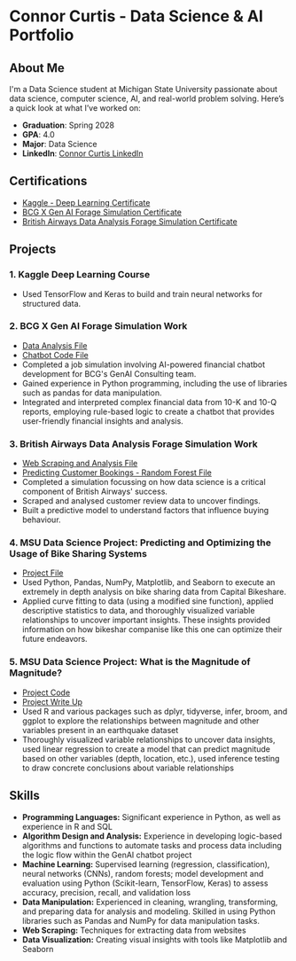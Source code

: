 # Connor Curtis - Data Science & AI Portfolio

## About Me

I'm a Data Science student at Michigan State University passionate about data science, computer science, AI, and real-world problem solving. Here’s a quick look at what I’ve worked on:

- **Graduation**: Spring 2028
- **GPA**: 4.0
- **Major**: Data Science
- **LinkedIn**: [Connor Curtis LinkedIn](https://www.linkedin.com/in/connor-curtis-803028364/)

## Certifications

- [Kaggle - Deep Learning Certificate](https://github.com/connorcurtis6/ConnorCurtis-Portfolio/blob/main/Kaggle-%20Intro%20to%20Deep%20Learning%20Certificate.png?raw=true)
- [BCG X Gen AI Forage Simulation Certificate](https://github.com/connorcurtis6/ConnorCurtis-Portfolio/blob/main/Forage%20-%20BCG%20X%20Certificate%20(job%20simulation).pdf)
- [British Airways Data Analysis Forage Simulation Certificate](https://github.com/connorcurtis6/ConnorCurtis-Portfolio/blob/main/Forage%20-%20British%20Airways%20Certificate%20(job%20simulation).pdf)

## Projects

### 1. Kaggle Deep Learning Course
- Used TensorFlow and Keras to build and train neural networks for structured data.

### 2. BCG X Gen AI Forage Simulation Work
- [Data Analysis File](https://github.com/connorcurtis6/ConnorCurtis-Portfolio/blob/main/BCG%20X.ipynb)
- [Chatbot Code File](https://github.com/connorcurtis6/ConnorCurtis-Portfolio/blob/main/app.py)
- Completed a job simulation involving AI-powered financial chatbot development for BCG's GenAI Consulting team.
- Gained experience in Python programming, including the use of libraries such as pandas for data manipulation.
- Integrated and interpreted complex financial data from 10-K and 10-Q reports, employing rule-based logic to create a chatbot that provides user-friendly financial insights and analysis.

### 3. British Airways Data Analysis Forage Simulation Work
- [Web Scraping and Analysis File](https://github.com/connorcurtis6/ConnorCurtis-Portfolio/blob/main/Forage%20British%20Airways.ipynb)
- [Predicting Customer Bookings - Random Forest File](https://github.com/connorcurtis6/ConnorCurtis-Portfolio/blob/main/British%20Airways%20Machine%20Learning.ipynb)
- Completed a simulation focussing on how data science is a critical component of British Airways' success.
- Scraped and analysed customer review data to uncover findings.
- Built a predictive model to understand factors that influence buying behaviour.

### 4. MSU Data Science Project: Predicting and Optimizing the Usage of Bike Sharing Systems
- [Project File](https://github.com/connorcurtis6/ConnorCurtis-Portfolio/blob/main/CMSE%20201%20Project.ipynb)
- Used Python, Pandas, NumPy, Matplotlib, and Seaborn to execute an extremely in depth analysis on bike sharing data from Capital Bikeshare.
- Applied curve fitting  to data (using a modified sine function), applied descriptive statistics to data, and thoroughly visualized variable relationships to uncover important insights. These insights provided information on how bikeshar companise like this one can optimize their future endeavors.

### 5. MSU Data Science Project: What is the Magnitude of Magnitude?
- [Project Code](https://github.com/connorcurtis6/ConnorCurtis-Portfolio/blob/main/STT%20180%20Honors%20Project.Rmd)
- [Project Write Up](https://github.com/connorcurtis6/ConnorCurtis-Portfolio/blob/main/STT180%20Honors%20Option%20(1).pdf)
- Used R and various packages such as dplyr, tidyverse, infer, broom, and ggplot to explore the relationships between magnitude and other variables present in an earthquake dataset
- Thoroughly visualized variable relationships to uncover data insights, used linear regression to create a model that can predict magnitude based on other variables (depth, location, etc.), used inference testing to draw concrete conclusions about variable relationships


## Skills

- **Programming Languages:** Significant experience in Python, as well as experience in R and SQL
- **Algorithm Design and Analysis:** Experience in developing logic-based algorithms and functions to automate tasks and process data including the logic flow within the GenAI chatbot project
- **Machine Learning:** Supervised learning (regression, classification), neural networks (CNNs), random forests; model development and evaluation using Python (Scikit-learn, TensorFlow, Keras) to assess accuracy, precision, recall, and validation loss
- **Data Manipulation:** Experienced in cleaning, wrangling, transforming, and preparing data for analysis and modeling. Skilled in using Python libraries such as Pandas and NumPy for data manipulation tasks.
- **Web Scraping:** Techniques for extracting data from websites
- **Data Visualization:** Creating visual insights with tools like Matplotlib and Seaborn
